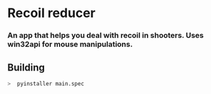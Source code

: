 # Recoil reducer

### An app that helps you deal with recoil in shooters. Uses win32api for mouse manipulations.
 
## Building

```bash
>  pyinstaller main.spec
```
